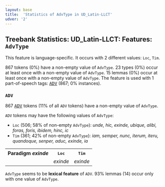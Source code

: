```yaml
---
layout: base
title:  'Statistics of AdvType in UD_Latin-LLCT'
udver: '2'
---
```


## Treebank Statistics: UD_Latin-LLCT: Features: `AdvType`

This feature is language-specific.
It occurs with 2 different values: `Loc`, `Tim`.

867 tokens (0%) have a non-empty value of `AdvType`.
23 types (0%) occur at least once with a non-empty value of `AdvType`.
15 lemmas (0%) occur at least once with a non-empty value of `AdvType`.
The feature is used with 1 part-of-speech tags: <tt><a href="la_llct-pos-ADV.html">ADV</a></tt> (867; 0% instances).

### `ADV`

867 <tt><a href="la_llct-pos-ADV.html">ADV</a></tt> tokens (11% of all `ADV` tokens) have a non-empty value of `AdvType`.

`ADV` tokens may have the following values of `AdvType`:

* `Loc` (506; 58% of non-empty `AdvType`): <em>unde, hic, exinde, ubique, alibi, foras, foris, ibidem, hinc, ic</em>
* `Tim` (361; 42% of non-empty `AdvType`): <em>iam, semper, nunc, iterum, iteru, quandoque, senper, aduc, exinde, ia</em>

<table>
  <tr><th>Paradigm <i>exinde</i></th><th><tt>Loc</tt></th><th><tt>Tim</tt></th></tr>
  <tr><td><tt></tt></td><td><em>exinde</em></td><td><em>exinde</em></td></tr>
</table>

`AdvType` seems to be **lexical feature** of `ADV`. 93% lemmas (14) occur only with one value of `AdvType`.

